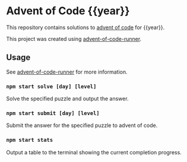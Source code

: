 # Advent of Code {{year}}
This repository contains solutions to [advent of code](https://adventofcode.com/{{year}}) for {{year}}. 

This project was created using [advent-of-code-runner](https://github.com/beakerandjake/advent-of-code-runner).

## Usage
See [advent-of-code-runner](https://github.com/beakerandjake/advent-of-code-runner) for more information.

### `npm start solve [day] [level]`
Solve the specified puzzle and output the answer.

### `npm start submit [day] [level]`
Submit the answer for the specified puzzle to advent of code.

### `npm start stats`
Output a table to the terminal showing the current completion progress.

<!--Please do not delete the following comments, they are required to save your stats to this file.-->
<!--START_AUTOGENERATED_COMPLETION_PROGRESS_SECTION-->
<!--END_AUTOGENERATED_COMPLETION_PROGRESS_SECTION-->